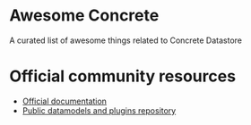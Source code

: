 # Awesome Concrete

A curated list of awesome things related to Concrete Datastore

# Official community resources

- [Official documentation](https://concrete-datastore.netsach.org/)
- [Public datamodels and plugins repository](https://github.com/Netsach/concrete-community/)

